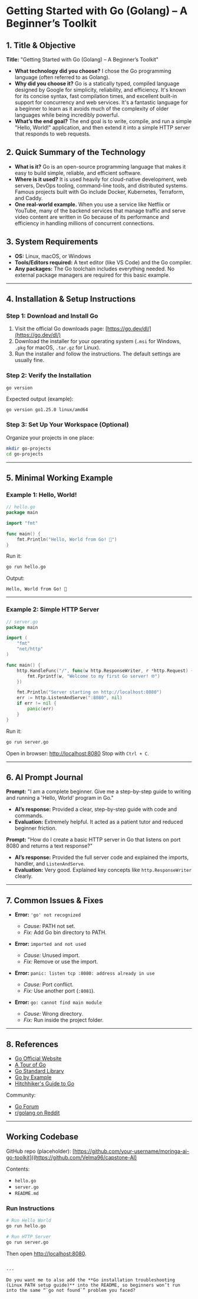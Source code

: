 

# Getting Started with Go (Golang) – A Beginner’s Toolkit



## 1. Title & Objective

**Title:** "Getting Started with Go (Golang) – A Beginner’s Toolkit"

- **What technology did you choose?** I chose the Go programming language (often referred to as Golang).
- **Why did you choose it?** Go is a statically typed, compiled language designed by Google for simplicity, reliability, and efficiency. It's known for its concise syntax, fast compilation times, and excellent built-in support for concurrency and web services. It's a fantastic language for a beginner to learn as it avoids much of the complexity of older languages while being incredibly powerful.
- **What’s the end goal?** The end goal is to write, compile, and run a simple "Hello, World!" application, and then extend it into a simple HTTP server that responds to web requests.



## 2. Quick Summary of the Technology

- **What is it?** Go is an open-source programming language that makes it easy to build simple, reliable, and efficient software.
- **Where is it used?** It is used heavily for cloud-native development, web servers, DevOps tooling, command-line tools, and distributed systems. Famous projects built with Go include Docker, Kubernetes, Terraform, and Caddy.
- **One real-world example.** When you use a service like Netflix or YouTube, many of the backend services that manage traffic and serve video content are written in Go because of its performance and efficiency in handling millions of concurrent connections.


## 3. System Requirements

- **OS:** Linux, macOS, or Windows
- **Tools/Editors required:** A text editor (like VS Code) and the Go compiler.
- **Any packages:** The Go toolchain includes everything needed. No external package managers are required for this basic example.

---

## 4. Installation & Setup Instructions

### Step 1: Download and Install Go
1. Visit the official Go downloads page: [https://go.dev/dl/](https://go.dev/dl/)
2. Download the installer for your operating system (`.msi` for Windows, `.pkg` for macOS, `.tar.gz` for Linux).
3. Run the installer and follow the instructions. The default settings are usually fine.

### Step 2: Verify the Installation
```bash
go version
````

Expected output (example):

```
go version go1.25.0 linux/amd64
```

### Step 3: Set Up Your Workspace (Optional)

Organize your projects in one place:

```bash
mkdir go-projects
cd go-projects
```

---

## 5. Minimal Working Example

### Example 1: Hello, World!

```go
// hello.go
package main

import "fmt"

func main() {
    fmt.Println("Hello, World from Go! 🚀")
}
```

Run it:

```bash
go run hello.go
```

Output:

```
Hello, World from Go! 🚀
```

---

### Example 2: Simple HTTP Server

```go
// server.go
package main

import (
    "fmt"
    "net/http"
)

func main() {
    http.HandleFunc("/", func(w http.ResponseWriter, r *http.Request) {
        fmt.Fprintf(w, "Welcome to my first Go server! 🌐")
    })

    fmt.Println("Server starting on http://localhost:8080")
    err := http.ListenAndServe(":8080", nil)
    if err != nil {
        panic(err)
    }
}
```

Run it:

```bash
go run server.go
```

Open in browser: [http://localhost:8080](http://localhost:8080)
Stop with `Ctrl + C`.

---

## 6. AI Prompt Journal

**Prompt:** "I am a complete beginner. Give me a step-by-step guide to writing and running a 'Hello, World' program in Go."

* **AI’s response:** Provided a clear, step-by-step guide with code and commands.
* **Evaluation:** Extremely helpful. It acted as a patient tutor and reduced beginner friction.

**Prompt:** "How do I create a basic HTTP server in Go that listens on port 8080 and returns a text response?"

* **AI’s response:** Provided the full server code and explained the imports, handler, and `ListenAndServe`.
* **Evaluation:** Very good. Explained key concepts like `http.ResponseWriter` clearly.

---

## 7. Common Issues & Fixes

* **Error:** `'go' not recognized`

  * *Cause:* PATH not set.
  * *Fix:* Add Go bin directory to PATH.

* **Error:** `imported and not used`

  * *Cause:* Unused import.
  * *Fix:* Remove or use the import.

* **Error:** `panic: listen tcp :8080: address already in use`

  * *Cause:* Port conflict.
  * *Fix:* Use another port (`:8081`).

* **Error:** `go: cannot find main module`

  * *Cause:* Wrong directory.
  * *Fix:* Run inside the project folder.

---

## 8. References

* [Go Official Website](https://go.dev/)
* [A Tour of Go](https://go.dev/tour/)
* [Go Standard Library](https://pkg.go.dev/std)
* [Go by Example](https://gobyexample.com/)
* [Hitchhiker's Guide to Go](https://github.com/beyondns/gotips)

Community:

* [Go Forum](https://forum.golangbridge.org/)
* [r/golang on Reddit](https://www.reddit.com/r/golang/)

---

## Working Codebase

GitHub repo (placeholder): [https://github.com/your-username/moringa-ai-go-toolkit]((https://github.com/Velma96/capstone-AI)

Contents:

* `hello.go`
* `server.go`
* `README.md`

### Run Instructions

```bash
# Run Hello World
go run hello.go

# Run HTTP Server
go run server.go
```

Then open [http://localhost:8080](http://localhost:8080).

```

---

Do you want me to also add the **Go installation troubleshooting (Linux PATH setup guide)** into the README, so beginners won’t run into the same “`go not found`” problem you faced?
```
